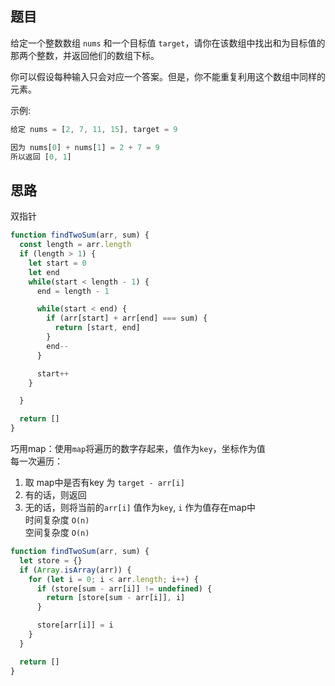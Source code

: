 ## 题目

给定一个整数数组 `nums` 和一个目标值 `target`，请你在该数组中找出和为目标值的那两个整数，并返回他们的数组下标。

你可以假设每种输入只会对应一个答案。但是，你不能重复利用这个数组中同样的元素。

示例:
```js
给定 nums = [2, 7, 11, 15], target = 9

因为 nums[0] + nums[1] = 2 + 7 = 9
所以返回 [0, 1]

```

## 思路


双指针
```js
function findTwoSum(arr, sum) {
  const length = arr.length
  if (length > 1) {
    let start = 0
    let end
    while(start < length - 1) {
      end = length - 1

      while(start < end) {
        if (arr[start] + arr[end] === sum) {
          return [start, end]
        }
        end--
      }

      start++
    }

  }

  return []
}
```

巧用map：使用`map`将遍历的数字存起来，值作为`key`，坐标作为值<br>
每一次遍历：<br>
1. 取 map中是否有key 为 `target - arr[i]`
2. 有的话，则返回
3. 无的话，则将当前的`arr[i]` 值作为`key`, `i` 作为值存在map中<br>
时间复杂度 `O(n)` <br>
空间复杂度 `O(n)`

```js
function findTwoSum(arr, sum) {
  let store = {}
  if (Array.isArray(arr)) {
    for (let i = 0; i < arr.length; i++) {
      if (store[sum - arr[i]] != undefined) {
        return [store[sum - arr[i]], i]
      }

      store[arr[i]] = i
    }
  }

  return []
}
```
